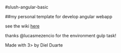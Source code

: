 #slush-angular-basic

##my personal template for develop angular webapp

see the wiki [here](https://github.com/dielduarte/slush-angular-basic/wiki)

thanks @lucasmezencio for the environment gulp task!
 
Made with 3> by Diel Duarte